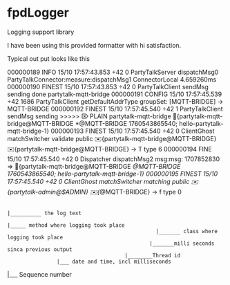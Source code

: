 # fpdLogger
Logging support library

I have been using this provided formatter with hi satisfaction.

Typical out put looks like this


 000000189 INFO      15/10 17:57:43.853    ÷42     0 PartyTalkServer            dispatchMsg0               PartyTalkConnector:measure:dispatchMsg1 ConnectorLocal 4.659260ms
 000000190 FINEST    15/10 17:57:43.853    ÷42     0 PartyTalkClient            sendMsg                    sending   done  partytalk-mqtt-bridge
 000000191 CONFIG    15/10 17:57:45.539    ÷42  1686 PartyTalkClient            getDefaultAddrType         groupSet: [MQTT-BRIDGE] -> MQTT-BRIDGE
 000000192 FINEST    15/10 17:57:45.540    ÷42     1 PartyTalkClient            sendMsg                    sending   >>>>> ⌦ PLAIN partytalk-mqtt-bridge 📠{partytalk-mqtt-bridge@MQTT-BRIDGE *@MQTT-BRIDGE 1760543865540; hello-partytalk-mqtt-bridge-1}
 000000193 FINEST    15/10 17:57:45.540    ÷42     0 ClientGhost                matchSwitcher              validate public ✉️{partytalk-mqtt-bridge@MQTT-BRIDGE} ✉️{partytalk-mqtt-bridge@MQTT-BRIDGE} -> T type 6
 000000194 FINE      15/10 17:57:45.540    ÷42     0 Dispatcher                 dispatchMsg2               msg:msg: 1707852830 => 📠{partytalk-mqtt-bridge@MQTT-BRIDGE *@MQTT-BRIDGE 1760543865540; hello-partytalk-mqtt-bridge-1}
 000000195 FINEST    15/10 17:57:45.540    ÷42     0 ClientGhost                matchSwitcher              matching public ✉️{partytalk-admin@$ADMIN} ✉️{*@MQTT-BRIDGE} -> f type 0
 
                                                                                                          |__________ the log text
                                                                               |_____ method where logging took place
                                                    |_______ class where logging took place
                                                  |_______milli seconds sinca previous output
                                          |________Thread id 
                    |___ date and time, incl milliseconds
|___ Sequence number
